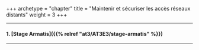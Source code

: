 +++
archetype = "chapter"
title = "Maintenir et sécuriser les accès réseaux distants"
weight = 3
+++

---

#### 1. [Stage Armatis]({{% relref "at3/AT3E3/stage-armatis" %}})

---
